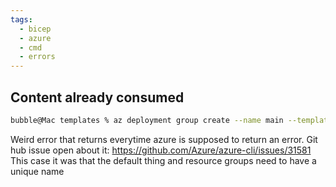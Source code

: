 ```yaml
---
tags:
  - bicep
  - azure
  - cmd
  - errors
---
```

## Content already consumed
``` bash
bubble@Mac templates % az deployment group create --name main --template-file main.bicep The content for this response was already consumed
```
Weird error that returns everytime azure is supposed to return an error. Git hub issue open about it: https://github.com/Azure/azure-cli/issues/31581 This case it was that the default thing and resource groups need to have a unique name



